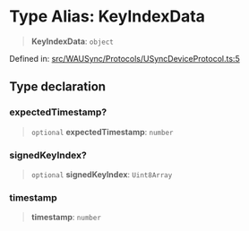 # Type Alias: KeyIndexData

> **KeyIndexData**: `object`

Defined in: [src/WAUSync/Protocols/USyncDeviceProtocol.ts:5](https://github.com/Fokusdotid/Baileys/blob/d7495b24bcd136e35724329fba661cfcc0bc8eed/src/WAUSync/Protocols/USyncDeviceProtocol.ts#L5)

## Type declaration

### expectedTimestamp?

> `optional` **expectedTimestamp**: `number`

### signedKeyIndex?

> `optional` **signedKeyIndex**: `Uint8Array`

### timestamp

> **timestamp**: `number`
